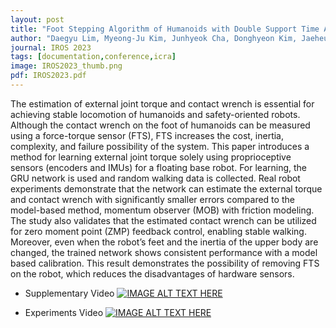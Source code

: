 ```yaml
---
layout: post
title: "Foot Stepping Algorithm of Humanoids with Double Support Time Adjustment based on Capture Point Control"
author: "Daegyu Lim, Myeong-Ju Kim, Junhyeok Cha, Donghyeon Kim, Jaeheung Park"
journal: IROS 2023
tags: [documentation,conference,icra]
image: IROS2023_thumb.png
pdf: IROS2023.pdf
---
```

The estimation of external joint torque and contact
wrench is essential for achieving stable locomotion of
humanoids and safety-oriented robots. Although the contact
wrench on the foot of humanoids can be measured using
a force-torque sensor (FTS), FTS increases the cost, inertia,
complexity, and failure possibility of the system. This paper
introduces a method for learning external joint torque solely
using proprioceptive sensors (encoders and IMUs) for a floating
base robot. For learning, the GRU network is used and random
walking data is collected. Real robot experiments demonstrate
that the network can estimate the external torque and contact
wrench with significantly smaller errors compared to the
model-based method, momentum observer (MOB) with friction
modeling. The study also validates that the estimated contact
wrench can be utilized for zero moment point (ZMP) feedback
control, enabling stable walking. Moreover, even when the
robot’s feet and the inertia of the upper body are changed, the
trained network shows consistent performance with a model based
calibration. This result demonstrates the possibility of
removing FTS on the robot, which reduces the disadvantages
of hardware sensors.

- Supplementary Video
[![IMAGE ALT TEXT HERE](http://img.youtube.com/vi/gT1D4tOiKpo/0.jpg)](http://www.youtube.com/watch?v=gT1D4tOiKpo)

- Experiments Video
[![IMAGE ALT TEXT HERE](http://img.youtube.com/vi/a2eLoIsEF9I/0.jpg)](http://www.youtube.com/watch?v=a2eLoIsEF9I)


